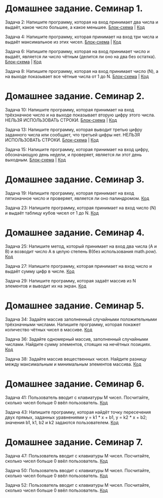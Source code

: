 # Домашнее задание. Семинар 1.

Задача 2: Напишите программу, которая на вход принимает два числа и выдаёт, какое число большее, а какое меньшее.
[Блок-схема](Homework1/diagram.drawio.png) | [Код](Homework1/Program.cs)

Задача 4: Напишите программу, которая принимает на вход три числа и выдаёт максимальное из этих чисел.
[Блок-схема](Homework1_4/diagram.drawio.png) | [Код](Homework1_4/Program.cs)

Задача 6: Напишите программу, которая на вход принимает число и выдаёт, является ли число чётным (делится ли оно на два без остатка).
[Блок-схема](Homework1_6/diagram.drawio.png) | [Код](Homework1_6/Program.cs)

Задача 8: Напишите программу, которая на вход принимает число (N), а на выходе показывает все чётные числа от 1 до N.
[Блок-схема](Homework1_8/diagram.drawio.png) | [Код](Homework1_8/Program.cs)

# Домашнее задание. Семинар 2.

Задача 10: Напишите программу, которая принимает на вход трёхзначное число и на выходе показывает вторую цифру этого числа. НЕЛЬЗЯ ИСПОЛЬЗОВАТЬ СТРОКИ.
[Блок-схема](Homework2_10/diagram.drawio.png) | [Код](Homework2_10/Program.cs)

Задача 13: Напишите программу, которая выводит третью цифру заданного числа или сообщает, что третьей цифры нет. НЕЛЬЗЯ ИСПОЛЬЗОВАТЬ СТРОКИ.
[Блок-схема](Homework2_13/diagram.drawio.png) | [Код](Homework2_13/Program.cs)

Задача 15: Напишите программу, которая принимает на вход цифру, обозначающую день недели, и проверяет, является ли этот день выходным.
[Блок-схема](Homework2_15/diagram.drawio.png) | [Код](Homework2_15/Program.cs)

# Домашнее задание. Семинар 3.

Задача 19: Напишите программу, которая принимает на вход пятизначное число и проверяет, является ли оно палиндромом.
[Код](Homework3_19/Program.cs)

Задача 23: Напишите программу, которая принимает на вход число (N) и выдаёт таблицу кубов чисел от 1 до N.
[Код](Homework3_23/Program.cs)

# Домашнее задание. Семинар 4.

Задача 25: Напишите метод, который принимает на вход два числа (A и B) и возводит число A в целую степень B(без использования math.pow).
[Код](Homework4_25/Program.cs)

Задача 27: Напишите программу, которая принимает на вход число и выдаёт сумму цифр в числе.
[Код](Homework4_27/Program.cs)

Задача 29: Напишите программу, которая задаёт массив из N элементов и выводит их на экран.
[Код](Homework4_29/Program.cs)

# Домашнее задание. Семинар 5.

Задача 34: Задайте массив заполненный случайными положительными трёхзначными числами. Напишите программу, которая покажет количество чётных чисел в массиве.
[Код](Homework5_34/Program.cs)

Задача 36: Задайте одномерный массив, заполненный случайными числами. Найдите сумму элементов, стоящих на нечётных позициях.
[Код](Homework5_36/Program.cs)

Задача 38: Задайте массив вещественных чисел. Найдите разницу между максимальным и минимальным элементов массива.
[Код](Homework5_38/Program.cs)

# Домашнее задание. Семинар 6.

Задача 41: Пользователь вводит с клавиатуры M чисел. Посчитайте, сколько чисел больше 0 ввёл пользователь.
[Код](Homework6_41/Program.cs)

Задача 43: Напишите программу, которая найдёт точку пересечения двух прямых, заданных уравнениями y = k1 * x + b1, y = k2 * x + b2; значения b1, k1, b2 и k2 задаются пользователем.
[Код](Homework6_43/Program.cs)

# Домашнее задание. Семинар 7.

Задача 47: Пользователь вводит с клавиатуры M чисел. Посчитайте, сколько чисел больше 0 ввёл пользователь.
[Код](Homework7_47/Program.cs)

Задача 50: Пользователь вводит с клавиатуры M чисел. Посчитайте, сколько чисел больше 0 ввёл пользователь.
[Код](Homework7_50/Program.cs)

Задача 52: Пользователь вводит с клавиатуры M чисел. Посчитайте, сколько чисел больше 0 ввёл пользователь.
[Код](Homework7_52/Program.cs)